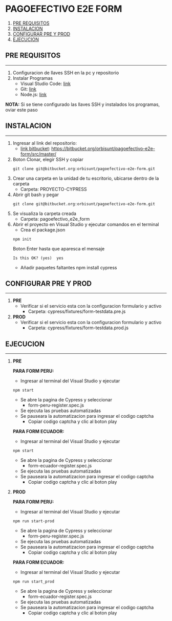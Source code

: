 # PAGOEFECTIVO E2E FORM
1. [PRE REQUISITOS](#pre-requisito)
2. [INSTALACION](#instalacion)
3. [CONFIGURAR PRE Y PROD](#configurar-pre-y-prod)
4. [EJECUCION](#ejecucion)

## PRE REQUISITOS
***
1. Configuracion de llaves SSH en la pc y repositorio
2. Instalar Programas
    * Visual Studio Code: [link](https://code.visualstudio.com/)
    * Git: [link](https://git-scm.com/)
    * Node.js: [link](https://nodejs.org/en/)

**NOTA:** Si se tiene configurado las llaves SSH y instalados los programas, oviar este paso

## INSTALACION
***
1. Ingresar al link del repositorio: 
    * [link bitbucket](https://bitbucket.org/orbisunt/pagoefectivo-e2e-form/src/master/): https://bitbucket.org/orbisunt/pagoefectivo-e2e-form/src/master/
2. Boton Clonar, elegir SSH y copiar 
    ```
    git clone git@bitbucket.org:orbisunt/pagoefectivo-e2e-form.git
    ```
3. Crear una carpeta en la unidad de tu escritorio, ubicarse dentro de la carpeta
    * Carpeta: PROYECTO-CYPRESS
4. Abrir git bash y pegar  
    ```
    git clone git@bitbucket.org:orbisunt/pagoefectivo-e2e-form.git
    ```
5. Se visualiza la carpeta creada 
    * Carpeta: pagoefectivo_e2e_form
6. Abrir el proyecto en Visual Studio y ejecutar comandos en el terminal
    * Crea el package.json
    ```
    npm init
    ```
    Boton Enter hasta que aparesca el mensaje
    ```
    Is this OK? (yes)  yes
    ```
    * Añadir paquetes faltantes
        npm install cypress 

## CONFIGURAR PRE Y PROD
***
1. **PRE**
    * Verificar si el servicio esta con la configuracion formulario y activo
        - Carpeta: cypress/fixtures/form-testdata.pre.js
2. **PROD**
    * Verificar si el servicio esta con la configuracion formulario y activo
        - Carpeta: cypress/fixtures/form-testdata.prod.js
## EJECUCION
***
1. **PRE**

    **PARA FORM PERU:**
    * Ingresar al terminal del Visual Studio y ejecutar 
    ```
    npm start
    ```
    * Se abre la pagina de Cypress y seleccionar
        - form-peru-register.spec.js
    * Se ejecuta las pruebas automatizadas
    * Se pauseara la automatizacion para ingresar el codigo captcha
        - Copiar codigo captcha y clic al boton play

    **PARA FORM ECUADOR:**
    * Ingresar al terminal del Visual Studio y ejecutar 
    ```
    npm start
    ```
    * Se abre la pagina de Cypress y seleccionar
        - form-ecuador-register.spec.js
    * Se ejecuta las pruebas automatizadas
    * Se pauseara la automatizacion para ingresar el codigo captcha
        - Copiar codigo captcha y clic al boton play

2. **PROD**

   **PARA FORM PERU:**
    * Ingresar al terminal del Visual Studio y ejecutar 
    ```
    npm run start-prod
    ```
    * Se abre la pagina de Cypress y seleccionar
        - form-peru-register.spec.js
    * Se ejecuta las pruebas automatizadas
    * Se pauseara la automatizacion para ingresar el codigo captcha
        - Copiar codigo captcha y clic al boton play

    **PARA FORM ECUADOR:**
    * Ingresar al terminal del Visual Studio y ejecutar 
    ```
    npm run start_prod
    ```
    * Se abre la pagina de Cypress y seleccionar
        - form-ecuador-register.spec.js
    * Se ejecuta las pruebas automatizadas
    * Se pauseara la automatizacion para ingresar el codigo captcha
        - Copiar codigo captcha y clic al boton play